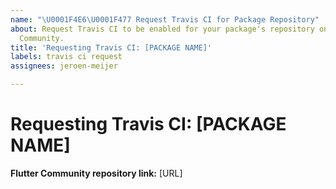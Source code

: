 ```yaml
---
name: "\U0001F4E6\U0001F477 Request Travis CI for Package Repository"
about: Request Travis CI to be enabled for your package's repository on the Flutter
  Community.
title: 'Requesting Travis CI: [PACKAGE NAME]'
labels: travis ci request
assignees: jeroen-meijer

---
```


# Requesting Travis CI: [PACKAGE NAME]

**Flutter Community repository link:** [URL]
